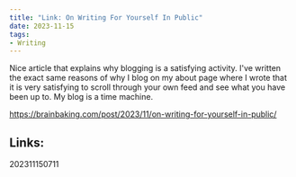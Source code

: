 ```yaml
---
title: "Link: On Writing For Yourself In Public" 
date: 2023-11-15
tags:
- Writing
---
```


Nice article that explains why blogging is a satisfying activity. I've written the exact same reasons of why I blog on my about page where I wrote that it is very satisfying to scroll through your own feed and see what you have been up to. My blog is a time machine.

https://brainbaking.com/post/2023/11/on-writing-for-yourself-in-public/


## Links:

202311150711
